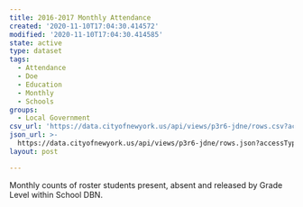 ```yaml
---
title: 2016-2017 Monthly Attendance
created: '2020-11-10T17:04:30.414572'
modified: '2020-11-10T17:04:30.414585'
state: active
type: dataset
tags:
  - Attendance
  - Doe
  - Education
  - Monthly
  - Schools
groups:
  - Local Government
csv_url: 'https://data.cityofnewyork.us/api/views/p3r6-jdne/rows.csv?accessType=DOWNLOAD'
json_url: >-
  https://data.cityofnewyork.us/api/views/p3r6-jdne/rows.json?accessType=DOWNLOAD
layout: post

---
```

Monthly counts of roster students  present, absent and released by Grade Level within School DBN.
